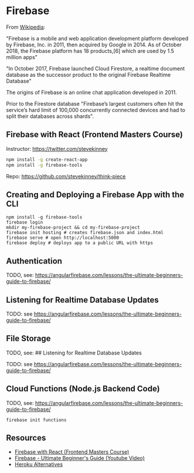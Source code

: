 # Firebase

From [Wikipedia](https://en.wikipedia.org/wiki/Firebase):

"Firebase is a mobile and web application development platform developed by Firebase, Inc. in 2011, then acquired by Google in 2014. As of October 2018, the Firebase platform has 18 products,[6] which are used by 1.5 million apps"

"In October 2017, Firebase launched Cloud Firestore, a realtime document database as the successor product to the original Firebase Realtime Database"

The origins of Firebase is an online chat application developed in 2011.

Prior to the Firestore database "Firebase’s largest customers often hit the service’s hard limit of 100,000 concurrently connected devices and had to split their databases across shards".

## Firebase with React (Frontend Masters Course)

Instructor: https://twitter.com/stevekinney

```bash
npm install -g create-react-app
npm install -g firebase-tools
```

Repo: https://github.com/stevekinney/think-piece

## Creating and Deploying a Firebase App with the CLI

```
npm install -g firebase-tools
firebase login
mkdir my-firebase-project && cd my-firebase-project
firebase init hosting # creates firebase.json and index.html
firebase serve # open http://localhost:5000
firebase deploy # deploys app to a public URL with https
```

## Authentication

TODO, see: https://angularfirebase.com/lessons/the-ultimate-beginners-guide-to-firebase/

## Listening for Realtime Database Updates

TODO: see https://angularfirebase.com/lessons/the-ultimate-beginners-guide-to-firebase/

## File Storage

TODO, see: ## Listening for Realtime Database Updates

TODO: see https://angularfirebase.com/lessons/the-ultimate-beginners-guide-to-firebase/

## Cloud Functions (Node.js Backend Code)

TODO, see: https://angularfirebase.com/lessons/the-ultimate-beginners-guide-to-firebase/

```
firebase init functions
```

## Resources

* [Firebase with React (Frontend Masters Course)](https://frontendmasters.com/courses/firebase-react-v2/)
* [Firebase - Ultimate Beginner's Guide (Youtube Video)](https://www.youtube.com/watch?v=9kRgVxULbag)
* [Heroku Alternatives](https://blog.back4app.com/2018/03/13/heroku-alternatives/)
